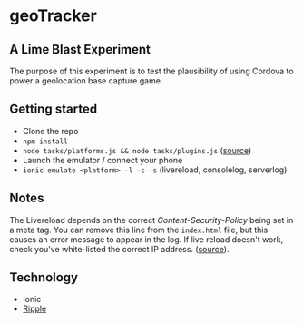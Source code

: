 # geoTracker
## A Lime Blast Experiment

The purpose of this experiment is to test the plausibility of using Cordova to power a geolocation base capture game.

## Getting started

- Clone the repo
- `npm install`
- `node tasks/platforms.js && node tasks/plugins.js` ([source](http://jbavari.github.io/blog/2014/06/24/managing-cordova-plugins-with-package-dot-json-and-hooks/))
- Launch the emulator / connect your phone
- `ionic emulate <platform> -l -c -s` (livereload, consolelog, serverlog)

## Notes

The Livereload depends on the correct *Content-Security-Policy* being set in a meta tag. You can remove this line from the `index.html` file, but this causes an error message to appear in the log. If live reload doesn't work, check you've white-listed the correct IP address. ([source](http://forum.ionicframework.com/t/solution-for-livereload-problems-with-new-csp-rules/25449)).

## Technology

- Ionic
- [Ripple](https://bradb.net/improving-the-quality-assurance-process/)
